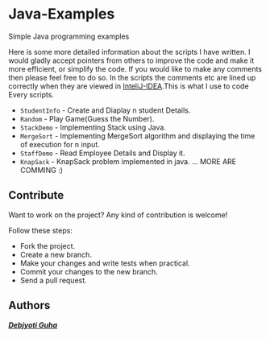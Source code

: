 # Java-Examples
Simple Java programming examples

Here is some more detailed information about the scripts I have written. I would gladly accept pointers from others to improve the code and make it more efficient, or simplify the code.  If you would like to make any comments then please feel free to do so.
In the scripts the comments etc are lined up correctly when they are viewed in [InteliJ-IDEA](https://www.jetbrains.com/idea/).This is what I use to code Every scripts.

- `StudentInfo` - Create and Diaplay n student Details.
- `Random` - Play Game(Guess the Number).
- `StackDemo` - Implementing Stack using Java.
- `MergeSort` - Implementing MergeSort algorithm and displaying the time of execution for n input.
- `StaffDemo` - Read Employee Details and Display it.
- `KnapSack` - KnapSack problem implemented in java.
...
MORE ARE COMMING :)

## Contribute

Want to work on the project? Any kind of contribution is welcome!

Follow these steps:
- Fork the project.
- Create a new branch.
- Make your changes and write tests when practical.
- Commit your changes to the new branch.
- Send a pull request.

## Authors

***[Debjyoti Guha](https://debajyotiguha11.github.io/)***
